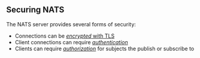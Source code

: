 ## Securing NATS

The NATS server provides several forms of security:

- Connections can be [_encrypted_ with TLS](tls.md)
- Client connections can require [_authentication_](auth_intro.md)
- Clients can require [_authorization_](authorization.md) for subjects the publish or subscribe to
